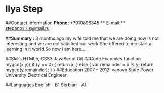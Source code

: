 # Ilya Step
##Contact Information
**Phone:** +7910896345 ** 
E-mail:** stepanov_i.s@mail.ru

##**Summary :**
3  months ago my wife told me that  we are doing now is not interesting and we are not satisfied our work.She offered to me start  a learning in it world.So now i am here....

##Skills
HTML5, CSS3
JavaScript
Git
##Code Exapmles
function mygcd(x,y){
  if (y == 0) {
    return x;
  } else {
    var remainder = x % y;
    return mygcd(y,remainder);
  }
}
##Education
2007 – 2012I vanovo State  Power University Electrical Engineer

##Languages
English - B1
Serbian - A1